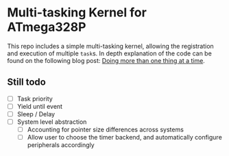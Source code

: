 # Multi-tasking Kernel for ATmega328P

This repo includes a simple multi-tasking kernel, allowing the registration and execution of multiple `task`s. In depth explanation of the code can be found on the following blog post: [Doing more than one thing at a time](https://github.com/francisrstokes/githublog/blob/main/2021/12/14/doing-more-than-one-thing.md).

## Still todo

- [ ] Task priority
- [ ] Yield until event
- [ ] Sleep / Delay
- [ ] System level abstraction
  - [ ] Accounting for pointer size differences across systems
  - [ ] Allow user to choose the timer backend, and automatically configure peripherals accordingly
